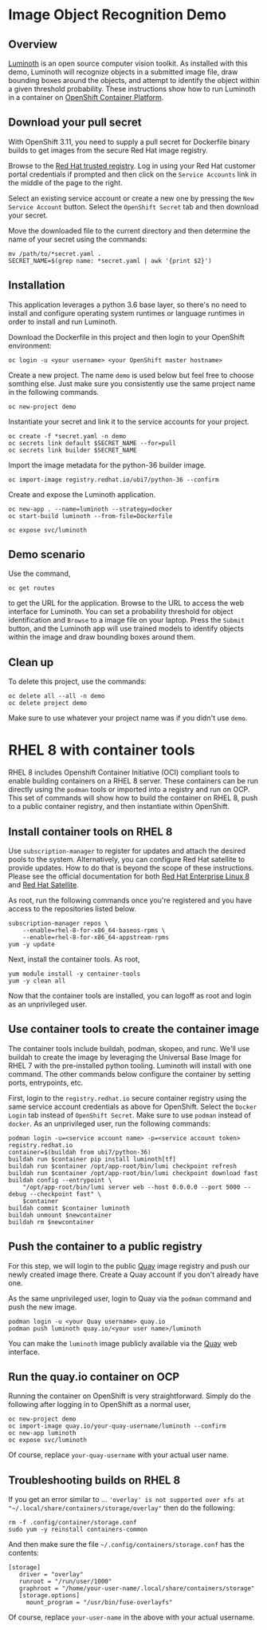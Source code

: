 # Image Object Recognition Demo

## Overview
[Luminoth](https://luminoth.ai) is an open source computer vision
toolkit.  As installed with this demo, Luminoth will recognize
objects in a submitted image file, draw bounding boxes around the
objects, and attempt to identify the object within a given threshold
probability.  These instructions show how to run Luminoth in a
container on [OpenShift Container Platform](https://openshift.com).

## Download your pull secret
With OpenShift 3.11, you need to supply a pull secret for Dockerfile
binary builds to get images from the secure Red Hat image registry.

Browse to the [Red Hat trusted registry](https://registry.redhat.io).
Log in using your Red Hat customer portal credentials if prompted
and then click on the `Service Accounts` link in the middle of the
page to the right.

Select an existing service account or create a new one by pressing
the `New Service Account` button.  Select the `OpenShift Secret`
tab and then download your secret.

Move the downloaded file to the current directory and then determine
the name of your secret using the commands:

    mv /path/to/*secret.yaml .
    SECRET_NAME=$(grep name: *secret.yaml | awk '{print $2}')

## Installation
This application leverages a python 3.6 base layer, so there's no
need to install and configure operating system runtimes or language
runtimes in order to install and run Luminoth.

Download the Dockerfile in this project and then login to your
OpenShift environment:

    oc login -u <your username> <your OpenShift master hostname>

Create a new project.  The name `demo` is used below but feel free
to choose somthing else.  Just make sure you consistently use the
same project name in the following commands.

    oc new-project demo

Instantiate your secret and link it to the service accounts for
your project.

    oc create -f *secret.yaml -n demo
    oc secrets link default $SECRET_NAME --for=pull
    oc secrets link builder $SECRET_NAME

Import the image metadata for the python-36 builder image.

    oc import-image registry.redhat.io/ubi7/python-36 --confirm

Create and expose the Luminoth application.

    oc new-app . --name=luminoth --strategy=docker
    oc start-build luminoth --from-file=Dockerfile

    oc expose svc/luminoth

## Demo scenario
Use the command, 

    oc get routes

to get the URL for the application.  Browse to the URL to access
the web interface for Luminoth.  You can set a probability threshold
for object identification and `Browse` to a image file on your
laptop.  Press the `Submit` button, and the Luminoth app will use
trained models to identify objects within the image and draw bounding
boxes around them.

## Clean up
To delete this project, use the commands:

    oc delete all --all -n demo
    oc delete project demo

Make sure to use whatever your project name was if you didn't use
`demo`.

# RHEL 8 with container tools
RHEL 8 includes Openshift Container Initiative (OCI) compliant tools
to enable building containers on a RHEL 8 server.  These containers
can be run directly using the `podman` tools or imported into a
registry and run on OCP.  This set of commands will show how to
build the container on RHEL 8, push to a public container registry,
and then instantiate within OpenShift.

## Install container tools on RHEL 8
Use `subscription-manager` to register for updates and attach the
desired pools to the system.  Alternatively, you can configure Red
Hat satellite to provide updates.  How to do that is beyond the
scope of these instructions.  Please see the official documentation
for both [Red Hat Enterprise Linux 8](https://access.redhat.com/documentation/en-us/red_hat_enterprise_linux/8/)
and [Red Hat Satellite](https://access.redhat.com/documentation/en-us/red_hat_satellite/6.5/).

As root, run the following commands once you're registered and you
have access to the repositories listed below.

    subscription-manager repos \
        --enable=rhel-8-for-x86_64-baseos-rpms \
        --enable=rhel-8-for-x86_64-appstream-rpms
    yum -y update

Next, install the container tools.  As root,

    yum module install -y container-tools
    yum -y clean all

Now that the container tools are installed, you can logoff as root
and login as an unprivileged user.

## Use container tools to create the container image
The container tools include buildah, podman, skopeo, and runc.
We'll use buildah to create the image by leveraging the Universal
Base Image for RHEL 7 with the pre-installed python tooling.  Luminoth
will install with one command.  The other commands below configure
the container by setting ports, entrypoints, etc.

First, login to the `registry.redhat.io` secure container registry
using the same service account credentials as above for OpenShift.
Select the `Docker Login` tab instead of `OpenShift Secret`.  Make
sure to use `podman` instead of `docker`.  As an unprivileged user,
run the following commands:

    podman login -u=<service account name> -p=<service account token> registry.redhat.io
    container=$(buildah from ubi7/python-36)
    buildah run $container pip install luminoth[tf]
    buildah run $container /opt/app-root/bin/lumi checkpoint refresh
    buildah run $container /opt/app-root/bin/lumi checkpoint download fast
    buildah config --entrypoint \
        "/opt/app-root/bin/lumi server web --host 0.0.0.0 --port 5000 --debug --checkpoint fast" \
        $container
    buildah commit $container luminoth
    buildah unmount $newcontainer
    buildah rm $newcontainer

## Push the container to a public registry
For this step, we will login to the public [Quay](https://quay.io/)
image registry and push our newly created image there.  Create a
Quay account if you don't already have one.

As the same unprivileged user, login to Quay via the `podman` command
and push the new image.

    podman login -u <your Quay username> quay.io
    podman push luminoth quay.io/<your user name>/luminoth

You can make the `luminoth` image publicly available via the
[Quay](https://quay.io) web interface.

## Run the quay.io container on OCP
Running the container on OpenShift is very straightforward.  Simply
do the following after logging in to OpenShift as a normal user,

    oc new-project demo
    oc import-image quay.io/your-quay-username/luminoth --confirm
    oc new-app luminoth
    oc expose svc/luminoth

Of course, replace `your-quay-username` with your actual user name.

## Troubleshooting builds on RHEL 8
If you get an error similar to ...
`'overlay' is not supported over xfs at "~/.local/share/containers/storage/overlay"`
then do the following:

    rm -f .config/container/storage.conf
    sudo yum -y reinstall containers-common

And then make sure the file `~/.config/containers/storage.conf` has the contents:

    [storage]
       driver = "overlay"
       runroot = "/run/user/1000"
       graphroot = "/home/your-user-name/.local/share/containers/storage"
       [storage.options]
         mount_program = "/usr/bin/fuse-overlayfs"

Of course, replace `your-user-name` in the above with your actual username.
